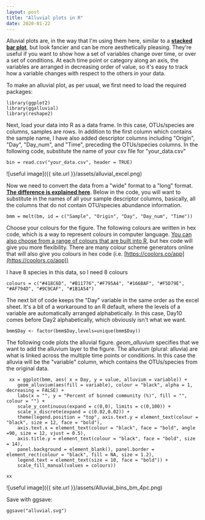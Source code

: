 ```yaml
---
layout: post
title: "Alluvial plots in R"
date: 2020-01-22
---
```


Alluvial plots are, in the way that I'm using them here, similar to a **[stacked bar plot](https://jkzorz.github.io/2019/06/05/stacked-bar-plots.html)**, but look fancier and can be more aesthetically pleasing. They're useful if you want to show how a set of variables change over time, or over a set of conditions. At each time point or category along an axis, the variables are arranged in decreasing order of value, so it's easy to track how a variable changes with respect to the others in your data. 

To make an alluvial plot, as per usual, we first need to load the required packages: 

```
library(ggplot2)
library(ggalluvial)
library(reshape2)
```

Next, load your data into R as a data frame. In this case, OTUs/species are columns, samples are rows. In addition to the first column which contains the sample name, I have also added descriptor columns including "Origin", "Day", "Day_num", and "Time", preceding the OTUs/species columns. In the following code, substitute the name of your csv file for "your_data.csv"    

```
bin = read.csv("your_data.csv", header = TRUE)
```

![useful image]({{ site.url }}/assets/alluvial_excel.png)

Now we need to convert the data from a "wide" format to a "long" format. **[The difference is explained here](https://jkzorz.github.io/2019/06/05/stacked-bar-plots.html)**. Below in the code, you will want to substitute in the names of all your sample descriptor columns, basically, all the columns that do not contain OTU/species abundance information. 

```
bmm = melt(bm, id = c("Sample", "Origin", "Day", "Day_num", "Time"))
```

Choose your colours for the figure. The following colours are written in hex code, which is a way to represent colours in computer language. [You can also choose from a range of colours that are built into R](http://www.stat.columbia.edu/~tzheng/files/Rcolor.pdf), but hex code will give you more flexibility. There are many colour scheme generators online that will also give you colours in hex code (i.e. [https://coolors.co/app](https://coolors.co/app))  

I have 8 species in this data, so I need 8 colours 

```
colours = c("#418C6D", "#B11776","#F795A4", "#166BAF", "#F5D79E", "#AF794D", "#9C9CAF", "#1B1A54")
```

The next bit of code keeps the "Day" variable in the same order as the excel sheet. It's a bit of a workaround to an R default, where the levels of a variable are automatically arranged alphabetically. In this case, Day10 comes before Day2 alphabetically, which obviously isn't what we want. 

```
bmm$Day <- factor(bmm$Day,levels=unique(bmm$Day))
```

The following code plots the alluvial figure. *geom_alluvium* specifies that we want to add the alluvium layer to the figure. The alluvium (plural: alluvia) are what is linked across the multiple time points or conditions. In this case the alluvia will be the "variable" column, which contains the OTUs/species from the original data. 

```
 xx = ggplot(bmm, aes( x = Day, y = value, alluvium = variable)) + 
	geom_alluvium(aes(fill = variable), colour = "black", alpha = 1, decreasing = FALSE) + 
	labs(x = "", y = "Percent of binned community (%)", fill = "", colour = "") + 
	scale_y_continuous(expand = c(0,0), limits = c(0,100)) + 
	scale_x_discrete(expand = c(0.02,0.02)) + 
	theme(legend.position = "top", axis.text.y = element_text(colour = "black", size = 12, face = "bold"), 
	axis.text.x = element_text(colour = "black", face = "bold", angle =90, size = 12, vjust = 0.5), 
	axis.title.y = element_text(colour = "black", face = "bold", size = 14), 
	panel.background = element_blank(), panel.border = element_rect(colour = "black", fill = NA, size = 1.2), 
	legend.text = element_text(size = 10, face = "bold")) + 
	scale_fill_manual(values = colours))

xx
```


![useful image]({{ site.url }}/assets/Alluvial_bins_bm_4pc.png)

Save with ggsave:

```
ggsave("alluvial.svg")
```


